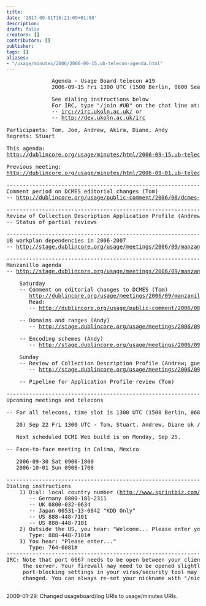 ```yaml
---
title: 
date: '2017-09-01T16:21:09+01:00'
description: 
draft: false
creators: []
contributors: []
publisher: 
tags: []
aliases:
- "/usage/minutes/2006/2006-09-15.ub-telecon-agenda.html"
---
```


<pre>
              Agenda - Usage Board telecon #19
              2006-09-15 Fri 1300 UTC (1500 Berlin, 0600 Seattle, 2200 Tokyo)

              See dialing instructions below
              For IRC, type "/join #UB" on the chat line at:
              -- <a href="irc://irc.ukoln.ac.uk/">irc://irc.ukoln.ac.uk/</a> or
              -- <a href="http://dev.ukoln.ac.uk/irc">http://dev.ukoln.ac.uk/irc</a>

Participants: Tom, Joe, Andrew, Akira, Diane, Andy
Regrets: Stuart

This agenda: 
<a href="http://dublincore.org/usage/minutes/2006/2006-09-15.ub-telecon-agenda.html">http://dublincore.org/usage/minutes/html/2006-09-15.ub-telecon-agenda.html</a>

Previous meeting: 
<a href="http://dublincore.org/usage/minutes/2006/2006-09-01.ub-telecon-agenda.html">http://dublincore.org/usage/minutes/html/2006-09-01.ub-telecon-agenda.html</a>

----------------------------------------------------------------------
Comment period on DCMES editorial changes (Tom)
-- <a href="http://dublincore.org/usage/public-comment/2006/08/dcmes-changes/">http://dublincore.org/usage/public-comment/2006/08/dcmes-changes/</a>

----------------------------------------------------------------------
Review of Collection Description Application Profile (Andrew)
-- Status of partial reviews

----------------------------------------------------------------------
UB workplan dependencies in 2006-2007
-- <a href="http://stage.dublincore.org/usage/meetings/2006/09/manzanillo/workplan/html">http://stage.dublincore.org/usage/meetings/2006/09/manzanillo/workplan/html</a>

----------------------------------------------------------------------
Manzanillo agenda
-- <a href="http://stage.dublincore.org/usage/meetings/2006/09/manzanillo/html/index.html">http://stage.dublincore.org/usage/meetings/2006/09/manzanillo/html/index.html</a>

    Saturday
    -- Comment on editorial changes to DCMES (Tom)
       <a href="http://dublincore.org/usage/meetings/2006/09/manzanillo/dcmes-changes/html/">http://dublincore.org/usage/meetings/2006/09/manzanillo/dcmes-changes/html/</a>
       Read:
       -- <a href="http://dublincore.org/usage/public-comment/2006/08/dcmes-changes/">http://dublincore.org/usage/public-comment/2006/08/dcmes-changes/</a>

    -- Domains and ranges (Andy)
       -- <a href="http://stage.dublincore.org/usage/meetings/2006/09/manzanillo/domains-ranges/html/">http://stage.dublincore.org/usage/meetings/2006/09/manzanillo/domains-ranges/html/</a>

    -- Encoding schemes (Andy)
       -- <a href="http://stage.dublincore.org/usage/meetings/2006/09/manzanillo/encoding-schemes/html">http://stage.dublincore.org/usage/meetings/2006/09/manzanillo/encoding-schemes/html</a>

    Sunday
    -- Review of Collection Description Profile (Andrew; guest: Pete)
       -- <a href="http://stage.dublincore.org/usage/meetings/2006/09/manzanillo/profile-cdap/html">http://stage.dublincore.org/usage/meetings/2006/09/manzanillo/profile-cdap/html</a>

    -- Pipeline for Application Profile review (Tom)

----------------------------------------------------------------------
Upcoming meetings and telecons

-- For all telecons, time slot is 1300 UTC (1500 Berlin, 0600 Seattle, 2200 Tokyo)

   20) Sep 22 Fri 1300 UTC - Tom, Stuart, Andrew, Diane ok / Joe, Akira no / Andy unsure

   Next scheduled DCMI Web build is on Monday, Sep 25.

-- Face-to-face meeting in Colima, Mexico

   2006-09-30 Sat 0900-1800
   2006-10-01 Sun 0900-1700

----------------------------------------------------------------------
Dialing instructions
    1) Dial: local country number (<a href="http://www.sprintbiz.com/intlaudio">http://www.sprintbiz.com/intlaudio</a>)
       -- Germany 0800-181-2311
       -- UK 0800-032-0634
       -- Japan 00531-13-0842 "KDD Only"
       -- US 888-448-7101
       -- US 888-448-7101
    2) Outside the US, you hear: "Welcome... Please enter your 10-digit..."
       Type: 888-448-7101#
    3) You hear: "Please enter..."
       Type: 764-6081#
----------------------------------------------------------------------
IRC: Note that port 6667 needs to be open between your client and
     the server. Your firewall may need to be opened slightly and/or
     port-blocking settings in your virus/security tool may need to be
     changed. You can always re-set your nickname with "/nick YourName".

</pre>2009-01-29: Changed usageboard/log URIs to usage/minutes URIs.

